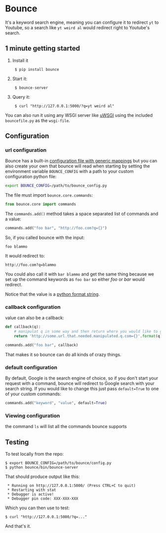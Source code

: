 
# Bounce

It's a keyword search engine, meaning you can configure it to redirect `yt` to Youtube, so a search like `yt weird al` would redirect right to Youtube's search.

## 1 minute getting started

1. Install it

        $ pip install bounce

2. Start it:

        $ bounce-server

3. Query it:

        $ curl "http://127.0.0.1:5000/?q=yt weird al" 

You can also run it using any WSGI server like [uWSGI](http://projects.unbit.it/uwsgi/) using the included `bouncefile.py` as the `wsgi-file`.


## Configuration


### url configuration

Bounce has a built-in [configuration file with generic mappings](https://github.com/Jaymon/bounce/blob/master/bounce/config.py) but you can also create your own that bounce will read when starting by setting the environment variable `BOUNCE_CONFIG` with a path to your custom configuration python file:

```bash
export BOUNCE_CONFIG=/path/to/bounce_config.py
```

The file must import `bounce.core.commands`:

```python
from bounce.core import commands
```

The `commands.add()` method takes a space separated list of commands and a value:

```python
commands.add("foo bar", "http://foo.com?q={}")
```

So, if you called bounce with the input:

    foo blammo

It would redirect to:

    http://foo.com?q=blammo

You could also call it with `bar blammo` and get the same thing because we set up the command keywords as `foo bar` so either _foo_ or _bar_ would redirect.

Notice that the value is a [python format string](https://docs.python.org/2/library/string.html#formatspec).


### callback configuration

value can also be a callback:

```python
def callback(q):
    # manipulat q in some way and then return where you would like to go
    return 'http://some.url.that.needed.manipulated.q.com={}'.format(q)

commands.add("foo bar", callback)
```

That makes it so bounce can do all kinds of crazy things.


### default configuration

By default, Google is the search engine of choice, so if you don't start your request with a command, bounce will redirect to Google search with your search string. If you would like to change this just pass `default=True` to one of your custom commands:

```python
commands.add("keyword", "value", default=True)
```


### Viewing configuration


the command `ls` will list all the commands bounce supports


## Testing

To test locally from the repo:

    $ export BOUNCE_CONFIG=/path/to/bounce/config.py
    $ python bounce/bin/bounce-server

That should produce output like this:

     * Running on http://127.0.0.1:5000/ (Press CTRL+C to quit)
     * Restarting with stat
     * Debugger is active!
     * Debugger pin code: XXX-XXX-XXX

Which you can then use to test:

    $ curl "http://127.0.0.1:5000/?q=..."

And that's it.

